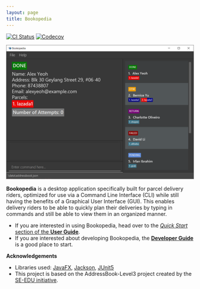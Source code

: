```yaml
---
layout: page
title: Bookopedia
---
```

[![CI Status](https://github.com/AY2223S2-CS2103-W16-1/tp/workflows/Java%20CI/badge.svg)](https://github.com/AY2223S2-CS2103-W16-1/tp/actions)
[![Codecov](https://codecov.io/gh/AY2223S2-CS2103-W16-1/tp/branch/master/graph/badge.svg?token=PCRN843XDW)](https://codecov.io/gh/AY2223S2-CS2103-W16-1/tp)

![Ui](images/Ui.png)

**Bookopedia** is a desktop application specifically built for parcel delivery riders, optimized for use via a Command Line Interface (CLI) while still having the benefits of a Graphical User Interface (GUI).
This enables delivery riders to be able to quickly plan their deliveries by typing in commands and still be able to view them in an organized manner.

* If you are interested in using Bookopedia, head over to the [_Quick Start_ section of the **User Guide**](UserGuide.html#quick-start).
* If you are interested about developing Bookopedia, the [**Developer Guide**](DeveloperGuide.html) is a good place to start.


**Acknowledgements**

* Libraries used: [JavaFX](https://openjfx.io/), [Jackson](https://github.com/FasterXML/jackson), [JUnit5](https://github.com/junit-team/junit5)
* This project is based on the AddressBook-Level3 project created by the [SE-EDU initiative](https://se-education.org).
